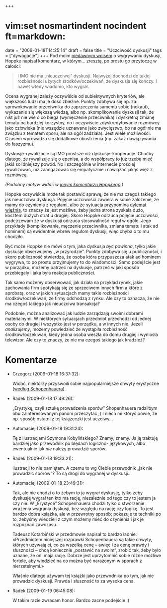 +++
# vim:set nosmartindent nocindent ft=markdown:
date = "2009-01-18T14:25:14"
draft = false
title = "Uczciwość dyskusji"
tags = ["dywagacje"]
+++
Pod moim [niedawnym wpisem](/2009/01/kto-wygral-dyskusje/)
o wygrywaniu dyskusji, Hoppke napisał komentarz, w którym...  zresztą, po prostu
go przytoczę w całości:

> I IMO nie ma „nieuczciwej” dyskusji. Najwyżej dochodzi do takiej rozbieżności
> użytych środków/oczekiwań, że dyskusja się kończy. I nawet wtedy wiadomo, kto
> wygrał.  

Ocena wygranej zależy oczywiście od subiektywnych kryteriów, ale większość
ludzi ma je dość zbieżne. Punkty zdobywa się np. za: sprowokowanie przeciwnika
do zaprzeczenia samemu sobie (nokaut), wykazanie się większą wiedzą, albo np.
skomplikowanie dyskusji tak, że nikt już nie wie o co biega (wymęczenie
przeciwnika) i dyskretną zmianę tematu na bardziej korzystny, no i oczywiście
zdyskredytowanie rozmówcy jako człowieka (nie wszędzie uznawane jako
zwycięstwo, bo na ogół nie ma związku z tematem sporu, ale na ogół zadziała).
Jest wiele możliwości. Czasem wprowadza się dodatkowe obostrzenia (np. zakaz
nawiązywania do faszyzmu).  
  
Dyskusje-rywalizacje są IMO prostsze niż dyskusje-kooperacje. Choćby dlatego,
że rywalizuje się o epenisa, a do współpracy to już trzeba mieć jakiś
solidniejszy powód. No i szczególnie w internecie prościej rywalizować, niż
zaangażować się empatycznie i nawiązać jakąś więź z rozmówcą.

_(Podobny motyw widać w [innym komentarzu
Hoppkego](/2007/07/13/nienawidze-jezyka-naturalnego/).)_

Hoppke oczywiście może tak postawić sprawę, że nie ma czegoś takiego jak
nieuczciwa dyskusja. Pojęcie uczciwości zawiera w sobie założenie, że mamy do
czynienia z regułami, albo że sytuacja przypomina [dylemat
więźnia](http://automaciej.jogger.pl/2007/05/12/dylemat-wieznia-i-bullying/),
to znaczy że jest możliwe, żeby jedna strona zyskała dużo, kosztem dużych
strat u drugiej. Skoro Hoppke odrzuca pojęcie uczciwości, podejrzewam że w
dyskusji odrzuca stosowalność reguł w ogóle. Jego przykłady (komplikowanie,
męczenie przeciwnika, zmiana tematu i atak ad hominem) są ewidentnie wbrew
regułom dyskusji, więc chyba o to mu chodziło.

Być może Hoppke nie mówi o tym, jaka dyskusja _być powinna_, tylko jakie
dyskusje obserwujemy „w przyrodzie”. Punkty zdobywa się u publiczności, i
skoro publiczność stwierdza, że osoba która przypuszcza atak ad hominem
wygrywa, to po prostu przyjmujemy to do wiadomości. Samo podejście jest w
porządku, możemy patrzeć na dyskusje, patrzeć w jaki sposób przebiegały i jaka
była reakcja publiczności.

Tak samo możemy obserwować, jak działa na przykład rynek, jakie zachowania
firm spotykają się ze sprzeciwem innych firm a które z aprobatą, oraz w jakich
sytuacjach mamy takie rozbieżności środków/oczekiwań, że firmy odchodzą z
rynku. Ale czy to oznacza, że nie ma czegoś takiego jak nieuczciwa transakcja?

Podobnie, można analizować jak ludzie zarządzają swoimi dobrami materialnymi.
W niektórych sytuacjach przedmiot przechodzi od jednej osoby do drugiej i
wszystko jest w porządku, a w innych nie. Jeżeli _analizujemy_, możemy
powiedzieć że wystąpiła rozbieżność środków/oczekiwań, kiedy jedna osoba
weszła do domu drugiej i wyniosła telewizor. Ale czy to znaczy, że nie ma
czegoś takiego jak kradzież?

# Komentarze

* Grzegorz (2009-01-18 16:37:32): <p>Widać, niektórzy przyswoili sobie
  najpopularniejsze chwyty erystyczne (<a
  href="http://pl.wikipedia.org/wiki/Erystyka" rel="nofollow" >według
  Schopenhauera</a>).</p>
* Radek (2009-01-18 17:49:26): <p>&#8222;Erystykę, czyli sztukę prowadzenia
  sporów&#8221; Shopenhauera radziłbym obu zainteresowanym panom przeczytać ;) I
  niech mi któryś powie, że np. sposób ostatni z tej książeczki jest
  uczciwy&#8230;</p>
* Automaciej (2009-01-18 19:31:24): <p>Tę z ilustracjami Szymona Kobylińskiego?
  Znamy, znamy. Ja ją traktuję bardziej jako przewodnik po błędach logiczno-
  językowych, albo ewentualnie jak <em>nie</em> należy prowadzić sporów.</p>
* Radek (2009-01-18 19:33:21): <p>ilustracji to nie pamiętam. A czemu to wg
  Ciebie przewodnik &#8222;jak nie prowadzić sporów&#8221;? To są drogi do
  wygranej w dyskusji&#8230;</p>
* Automaciej (2009-01-18 23:49:31): <p>Tak, ale nie chodzi o to żebym to ja
  wygrał dyskusję, tylko żeby dyskusję wygrał ten kto ma rację, niezależnie od
  tego czy to jestem ja czy nie. W „Erystyce” Schopenhauera chodzi tylko o
  stworzenie wrażenia wygrania dyskusji, bez względu na rację czy logikę. To
  jest bardzo dobra książka, ale w przewrotny sposób; pokazuje te techniki po
  to, żebyśmy wiedzieli z czym możemy mieć do czynienia i jak je rozpoznać
  zawczasu.</p>  <p>Tadeusz Kotarbiński w przedmowie napisał to bardzo ładnie:
  «Przedmiotem niniejszej rozprawki Schopenhauera są takie chwyty, których
  używają ci, co za wszelką cenę &#8211; awięc i za cenę prawdy i słuszności
  &#8211; chcą koniecznie „postawić na swoim”, zrobić tak, żeby było uznane, że
  oni maja rację. Dobrze jest uprzytomnić sobie różne możliwe fortele, aby
  wiedzieć na co można być narażonym w sporach z nierzetelnymi.»</p>  <p>Właśnie
  dlatego używam tej książki jako przewodnika po tym, jak nie prowadzić
  dyskusji. Prawda i słuszność to za wysoka cena.</p>
* Radek (2009-01-19 06:45:08): <p>W takim razie zwracam honor. Bardzo zacne
  podejście :)</p>
